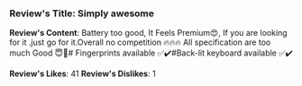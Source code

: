 ### Review's Title: Simply awesome

**Review's Content**:
Battery too good, It Feels Premium😍, If you are looking for it .just go for it.Overall no competition 🔥🔥🔥 All specification are too much Good 😇🤩# Fingerprints available ✅️✔️#Back-lit keyboard  available ✅️✔️

**Review's Likes**: 41
**Review's Dislikes**: 1
